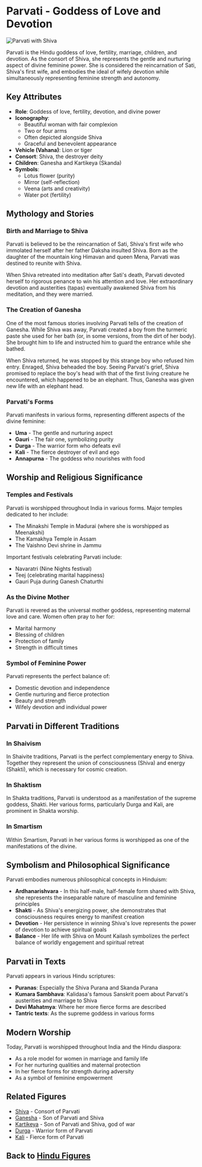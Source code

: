 # Parvati - Goddess of Love and Devotion

![Parvati with Shiva](parvati_shiva.jpg)

Parvati is the Hindu goddess of love, fertility, marriage, children, and devotion. As the consort of Shiva, she represents the gentle and nurturing aspect of divine feminine power. She is considered the reincarnation of Sati, Shiva's first wife, and embodies the ideal of wifely devotion while simultaneously representing feminine strength and autonomy.

## Key Attributes

- **Role**: Goddess of love, fertility, devotion, and divine power
- **Iconography**: 
  - Beautiful woman with fair complexion
  - Two or four arms
  - Often depicted alongside Shiva
  - Graceful and benevolent appearance
- **Vehicle (Vahana)**: Lion or tiger
- **Consort**: Shiva, the destroyer deity
- **Children**: Ganesha and Kartikeya (Skanda)
- **Symbols**: 
  - Lotus flower (purity)
  - Mirror (self-reflection)
  - Veena (arts and creativity)
  - Water pot (fertility)

## Mythology and Stories

### Birth and Marriage to Shiva

Parvati is believed to be the reincarnation of Sati, Shiva's first wife who immolated herself after her father Daksha insulted Shiva. Born as the daughter of the mountain king Himavan and queen Mena, Parvati was destined to reunite with Shiva.

When Shiva retreated into meditation after Sati's death, Parvati devoted herself to rigorous penance to win his attention and love. Her extraordinary devotion and austerities (tapas) eventually awakened Shiva from his meditation, and they were married.

### The Creation of Ganesha

One of the most famous stories involving Parvati tells of the creation of Ganesha. While Shiva was away, Parvati created a boy from the turmeric paste she used for her bath (or, in some versions, from the dirt of her body). She brought him to life and instructed him to guard the entrance while she bathed.

When Shiva returned, he was stopped by this strange boy who refused him entry. Enraged, Shiva beheaded the boy. Seeing Parvati's grief, Shiva promised to replace the boy's head with that of the first living creature he encountered, which happened to be an elephant. Thus, Ganesha was given new life with an elephant head.

### Parvati's Forms

Parvati manifests in various forms, representing different aspects of the divine feminine:
- **Uma** - The gentle and nurturing aspect
- **Gauri** - The fair one, symbolizing purity
- **Durga** - The warrior form who defeats evil
- **Kali** - The fierce destroyer of evil and ego
- **Annapurna** - The goddess who nourishes with food

## Worship and Religious Significance

### Temples and Festivals

Parvati is worshipped throughout India in various forms. Major temples dedicated to her include:
- The Minakshi Temple in Madurai (where she is worshipped as Meenakshi)
- The Kamakhya Temple in Assam
- The Vaishno Devi shrine in Jammu

Important festivals celebrating Parvati include:
- Navaratri (Nine Nights festival)
- Teej (celebrating marital happiness)
- Gauri Puja during Ganesh Chaturthi

### As the Divine Mother

Parvati is revered as the universal mother goddess, representing maternal love and care. Women often pray to her for:
- Marital harmony
- Blessing of children
- Protection of family
- Strength in difficult times

### Symbol of Feminine Power

Parvati represents the perfect balance of:
- Domestic devotion and independence
- Gentle nurturing and fierce protection
- Beauty and strength
- Wifely devotion and individual power

## Parvati in Different Traditions

### In Shaivism

In Shaivite traditions, Parvati is the perfect complementary energy to Shiva. Together they represent the union of consciousness (Shiva) and energy (Shakti), which is necessary for cosmic creation.

### In Shaktism

In Shakta traditions, Parvati is understood as a manifestation of the supreme goddess, Shakti. Her various forms, particularly Durga and Kali, are prominent in Shakta worship.

### In Smartism

Within Smartism, Parvati in her various forms is worshipped as one of the manifestations of the divine.

## Symbolism and Philosophical Significance

Parvati embodies numerous philosophical concepts in Hinduism:

- **Ardhanarishvara** - In this half-male, half-female form shared with Shiva, she represents the inseparable nature of masculine and feminine principles
- **Shakti** - As Shiva's energizing power, she demonstrates that consciousness requires energy to manifest creation
- **Devotion** - Her persistence in winning Shiva's love represents the power of devotion to achieve spiritual goals
- **Balance** - Her life with Shiva on Mount Kailash symbolizes the perfect balance of worldly engagement and spiritual retreat

## Parvati in Texts

Parvati appears in various Hindu scriptures:

- **Puranas**: Especially the Shiva Purana and Skanda Purana
- **Kumara Sambhava**: Kalidasa's famous Sanskrit poem about Parvati's austerities and marriage to Shiva
- **Devi Mahatmya**: Where her more fierce forms are described
- **Tantric texts**: As the supreme goddess in various forms

## Modern Worship

Today, Parvati is worshipped throughout India and the Hindu diaspora:

- As a role model for women in marriage and family life
- For her nurturing qualities and maternal protection
- In her fierce forms for strength during adversity
- As a symbol of feminine empowerment

## Related Figures

- [Shiva](./shiva.md) - Consort of Parvati
- [Ganesha](./ganesha.md) - Son of Parvati and Shiva
- [Kartikeya](./minor_deities.md) - Son of Parvati and Shiva, god of war
- [Durga](./durga.md) - Warrior form of Parvati
- [Kali](./kali.md) - Fierce form of Parvati

## Back to [Hindu Figures](./README.md)
